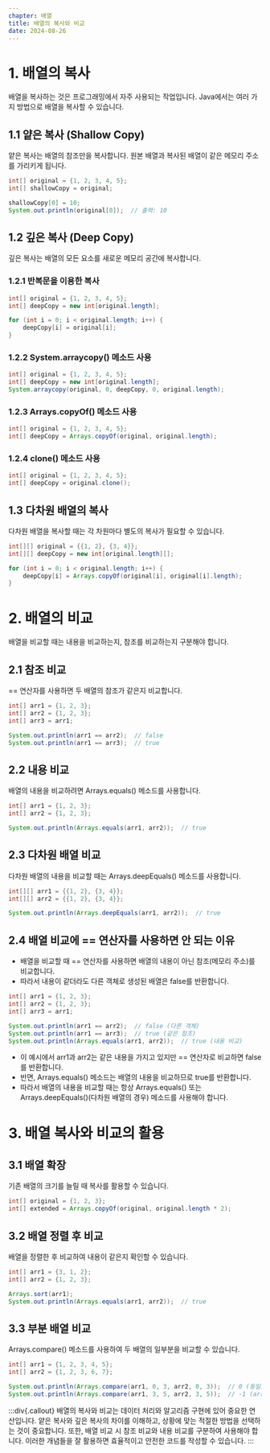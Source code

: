 ```yaml
---
chapter: 배열
title: 배열의 복사와 비교
date: 2024-08-26
---
```

# 1. 배열의 복사
배열을 복사하는 것은 프로그래밍에서 자주 사용되는 작업입니다. Java에서는 여러 가지 방법으로 배열을 복사할 수 있습니다.
## 1.1 얕은 복사 (Shallow Copy)
얕은 복사는 배열의 참조만을 복사합니다. 원본 배열과 복사된 배열이 같은 메모리 주소를 가리키게 됩니다.
```java
int[] original = {1, 2, 3, 4, 5};
int[] shallowCopy = original;

shallowCopy[0] = 10;
System.out.println(original[0]);  // 출력: 10
```

## 1.2 깊은 복사 (Deep Copy)
깊은 복사는 배열의 모든 요소를 새로운 메모리 공간에 복사합니다.
### 1.2.1 반복문을 이용한 복사
```java
int[] original = {1, 2, 3, 4, 5};
int[] deepCopy = new int[original.length];

for (int i = 0; i < original.length; i++) {
    deepCopy[i] = original[i];
}
```

### 1.2.2 System.arraycopy() 메소드 사용
```java
int[] original = {1, 2, 3, 4, 5};
int[] deepCopy = new int[original.length];
System.arraycopy(original, 0, deepCopy, 0, original.length);
```

### 1.2.3 Arrays.copyOf() 메소드 사용
```java
int[] original = {1, 2, 3, 4, 5};
int[] deepCopy = Arrays.copyOf(original, original.length);
```

### 1.2.4 clone() 메소드 사용
```java
int[] original = {1, 2, 3, 4, 5};
int[] deepCopy = original.clone();
```

## 1.3 다차원 배열의 복사
다차원 배열을 복사할 때는 각 차원마다 별도의 복사가 필요할 수 있습니다.
```java
int[][] original = {{1, 2}, {3, 4}};
int[][] deepCopy = new int[original.length][];

for (int i = 0; i < original.length; i++) {
    deepCopy[i] = Arrays.copyOf(original[i], original[i].length);
}
```

# 2. 배열의 비교
배열을 비교할 때는 내용을 비교하는지, 참조를 비교하는지 구분해야 합니다.
## 2.1 참조 비교
== 연산자를 사용하면 두 배열의 참조가 같은지 비교합니다.
```java
int[] arr1 = {1, 2, 3};
int[] arr2 = {1, 2, 3};
int[] arr3 = arr1;

System.out.println(arr1 == arr2);  // false
System.out.println(arr1 == arr3);  // true
```

## 2.2 내용 비교
배열의 내용을 비교하려면 Arrays.equals() 메소드를 사용합니다.
```java
int[] arr1 = {1, 2, 3};
int[] arr2 = {1, 2, 3};

System.out.println(Arrays.equals(arr1, arr2));  // true
```

## 2.3 다차원 배열 비교
다차원 배열의 내용을 비교할 때는 Arrays.deepEquals() 메소드를 사용합니다.
```java
int[][] arr1 = {{1, 2}, {3, 4}};
int[][] arr2 = {{1, 2}, {3, 4}};

System.out.println(Arrays.deepEquals(arr1, arr2));  // true
```

## 2.4 배열 비교에 == 연산자를 사용하면 안 되는 이유
- 배열을 비교할 때 == 연산자를 사용하면 배열의 내용이 아닌 참조(메모리 주소)를 비교합니다.
- 따라서 내용이 같더라도 다른 객체로 생성된 배열은 false를 반환합니다.

```java
int[] arr1 = {1, 2, 3};
int[] arr2 = {1, 2, 3};
int[] arr3 = arr1;

System.out.println(arr1 == arr2);  // false (다른 객체)
System.out.println(arr1 == arr3);  // true (같은 참조)
System.out.println(Arrays.equals(arr1, arr2));  // true (내용 비교)
```
- 이 예시에서 arr1과 arr2는 같은 내용을 가지고 있지만 == 연산자로 비교하면 false를 반환합니다.
- 반면, Arrays.equals() 메소드는 배열의 내용을 비교하므로 true를 반환합니다.
- 따라서 배열의 내용을 비교할 때는 항상 Arrays.equals() 또는 Arrays.deepEquals()(다차원 배열의 경우) 메소드를 사용해야 합니다.

# 3. 배열 복사와 비교의 활용
## 3.1 배열 확장
기존 배열의 크기를 늘릴 때 복사를 활용할 수 있습니다.
```java
int[] original = {1, 2, 3};
int[] extended = Arrays.copyOf(original, original.length * 2);
```

## 3.2 배열 정렬 후 비교
배열을 정렬한 후 비교하여 내용이 같은지 확인할 수 있습니다.
```java
int[] arr1 = {3, 1, 2};
int[] arr2 = {1, 2, 3};

Arrays.sort(arr1);
System.out.println(Arrays.equals(arr1, arr2));  // true
```

## 3.3 부분 배열 비교
Arrays.compare() 메소드를 사용하여 두 배열의 일부분을 비교할 수 있습니다.
```java
int[] arr1 = {1, 2, 3, 4, 5};
int[] arr2 = {1, 2, 3, 6, 7};

System.out.println(Arrays.compare(arr1, 0, 3, arr2, 0, 3));  // 0 (동일)
System.out.println(Arrays.compare(arr1, 3, 5, arr2, 3, 5));  // -1 (arr1이 작음)
```

:::div{.callout}
배열의 복사와 비교는 데이터 처리와 알고리즘 구현에 있어 중요한 연산입니다. 얕은 복사와 깊은 복사의 차이를 이해하고, 상황에 맞는 적절한 방법을 선택하는 것이 중요합니다. 또한, 배열 비교 시 참조 비교와 내용 비교를 구분하여 사용해야 합니다. 이러한 개념들을 잘 활용하면 효율적이고 안전한 코드를 작성할 수 있습니다.
:::